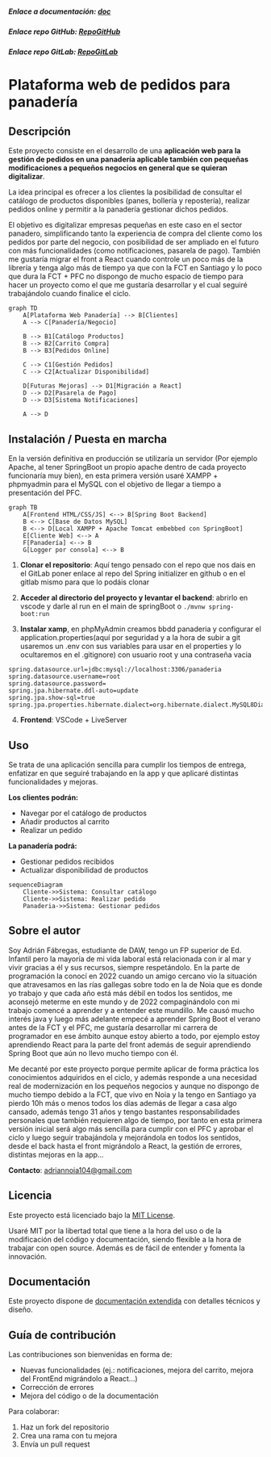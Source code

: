 ##### Enlace a documentación: [doc](doc/doc.md)
##### Enlace repo GitHub: [RepoGitHub](https://github.com/CacholoDev/PFC)
##### Enlace repo GitLab: [RepoGitLab](https://gitlab.iessanclemente.net/dawd/a22adrianfh)
# Plataforma web de pedidos para panadería

## Descripción

Este proyecto consiste en el desarrollo de una **aplicación web para la gestión de pedidos en una panadería aplicable también con pequeñas modificaciones a pequeños negocios en general que se quieran digitalizar**.

La idea principal es ofrecer a los clientes la posibilidad de consultar el catálogo de productos disponibles (panes, bollería y repostería), realizar pedidos online y permitir a la panadería gestionar dichos pedidos.

El objetivo es digitalizar empresas pequeñas en este caso en el sector panadero, simplificando tanto la experiencia de compra del cliente como los pedidos por parte del negocio, con posibilidad de ser ampliado en el futuro con más funcionalidades (como notificaciones, pasarela de pago). También me gustaría migrar el front a React cuando controle un poco más de la librería y tenga algo más de tiempo ya que con la FCT en Santiago y lo poco que dura la FCT + PFC no dispongo de mucho espacio de tiempo para hacer un proyecto como el que me gustaría desarrollar y el cual seguiré trabajándolo cuando finalice el ciclo.

```mermaid
graph TD
    A[Plataforma Web Panadería] --> B[Clientes]
    A --> C[Panadería/Negocio]
    
    B --> B1[Catálogo Productos]
    B --> B2[Carrito Compra]
    B --> B3[Pedidos Online]
    
    C --> C1[Gestión Pedidos]
    C --> C2[Actualizar Disponibilidad]
    
    D[Futuras Mejoras] --> D1[Migración a React]
    D --> D2[Pasarela de Pago]
    D --> D3[Sistema Notificaciones]
    
    A --> D
```

## Instalación / Puesta en marcha

En la versión definitiva en producción se utilizaría un servidor (Por ejemplo Apache, al tener SpringBoot un propio apache dentro de cada proyecto funcionaría muy bien), en esta primera versión usaré XAMPP + phpmyadmin para el MySQL con el objetivo de llegar a tiempo a presentación del PFC.

```mermaid
graph TB
    A[Frontend HTML/CSS/JS] <--> B[Spring Boot Backend]
    B <--> C[Base de Datos MySQL]
    B <--> D[Local XAMPP + Apache Tomcat embebbed con SpringBoot]
    E[Cliente Web] <--> A
    F[Panadería] <--> B
    G[Logger por consola] <--> B
```

1. **Clonar el repositorio**: Aquí tengo pensado con el repo que nos dais en el GitLab poner enlace al repo del Spring initializer en github o en el gitlab mismo para que lo podáis clonar

2. **Acceder al directorio del proyecto y levantar el backend**: abrirlo en vscode y darle al run en el main de springBoot o `./mvnw spring-boot:run`

3. **Instalar xamp**, en phpMyAdmin creamos bbdd panaderia y configurar el application.properties(aquí por seguridad y a la hora de subir a git usaremos un .env con sus variables para usar en el properties y lo ocultaremos en el .gitignore) con usuario root y una contraseña vacia
```
spring.datasource.url=jdbc:mysql://localhost:3306/panaderia
spring.datasource.username=root
spring.datasource.password=
spring.jpa.hibernate.ddl-auto=update
spring.jpa.show-sql=true
spring.jpa.properties.hibernate.dialect=org.hibernate.dialect.MySQL8Dialect
```


4. **Frontend**: VSCode + LiveServer

## Uso

Se trata de una aplicación sencilla para cumplir los tiempos de entrega, enfatizar en que seguiré trabajando en la app y que aplicaré distintas funcionalidades y mejoras.

**Los clientes podrán:**
- Navegar por el catálogo de productos
- Añadir productos al carrito
- Realizar un pedido

**La panadería podrá:**
- Gestionar pedidos recibidos
- Actualizar disponibilidad de productos
```mermaid
sequenceDiagram
    Cliente->>Sistema: Consultar catálogo
    Cliente->>Sistema: Realizar pedido
    Panaderia->>Sistema: Gestionar pedidos
```
## Sobre el autor

Soy Adrián Fábregas, estudiante de DAW, tengo un FP superior de Ed. Infantil pero la mayoría de mi vida laboral está relacionada con ir al mar y vivir gracias a él y sus recursos, siempre respetándolo. En la parte de programación la conocí en 2022 cuando un amigo cercano vio la situación que atravesamos en las rías gallegas sobre todo en la de Noia que es donde yo trabajo y que cada año está más débil en todos los sentidos, me aconsejó meterme en este mundo y de 2022 compaginándolo con mi trabajo comencé a aprender y a entender este mundillo. Me causó mucho interés java y luego más adelante empecé a aprender Spring Boot el verano antes de la FCT y el PFC, me gustaría desarrollar mi carrera de programador en ese ámbito aunque estoy abierto a todo, por ejemplo estoy aprendiendo React para la parte del front además de seguir aprendiendo Spring Boot que aún no llevo mucho tiempo con él.

Me decanté por este proyecto porque permite aplicar de forma práctica los conocimientos adquiridos en el ciclo, y además responde a una necesidad real de modernización en los pequeños negocios y aunque no dispongo de mucho tiempo debido a la FCT, que vivo en Noia y la tengo en Santiago ya pierdo 10h más o menos todos los días además de llegar a casa algo cansado, además tengo 31 años y tengo bastantes responsabilidades personales que también requieren algo de tiempo, por tanto en esta primera versión inicial será algo más sencilla para cumplir con el PFC y aprobar el ciclo y luego seguir trabajándola y mejorándola en todos los sentidos, desde el back hasta el front migrándolo a React, la gestión de errores, distintas mejoras en la app...

**Contacto**: adriannoia104@gmail.com

## Licencia

Este proyecto está licenciado bajo la [MIT License](LICENSE).

Usaré MIT por la libertad total que tiene a la hora del uso o de la modificación del código y documentación, siendo flexible a la hora de trabajar con open source. Además es de fácil de entender y fomenta la innovación.

## Documentación

Este proyecto dispone de [documentación extendida](doc/doc.md) con detalles técnicos y diseño.

## Guía de contribución

Las contribuciones son bienvenidas en forma de:
- Nuevas funcionalidades (ej.: notificaciones, mejora del carrito, mejora del FrontEnd migrándolo a React...)
- Corrección de errores
- Mejora del código o de la documentación

Para colaborar:
1. Haz un fork del repositorio
2. Crea una rama con tu mejora
3. Envía un pull request

